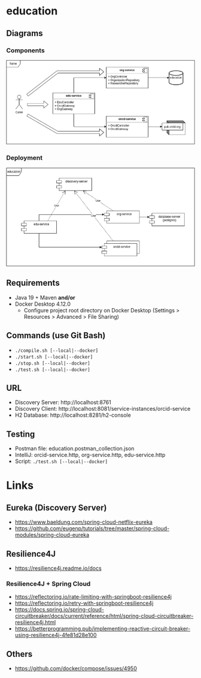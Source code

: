 # education

## Diagrams

### Components

![Component Diagram](education-component.drawio.png)

### Deployment

![Deployment Diagram](education-deployment.drawio.png)

## Requirements
* Java 19 + Maven **and/or**
* Docker Desktop 4.12.0
  * Configure project root directory on Docker Desktop (Settings > Resources > Advanced > File Sharing)

## Commands (use Git Bash)
* `./compile.sh [--local|--docker]`
* `./start.sh [--local|--docker]`
* `./stop.sh [--local|--docker]`
* `./test.sh [--local|--docker]`

## URL
* Discovery Server: http://localhost:8761
* Discovery Client: http://localhost:8081/service-instances/orcid-service
* H2 Database: http://localhost:8281/h2-console

## Testing
* Postman file: education.postman_collection.json
* IntelliJ: orcid-service.http, org-service.http, edu-service.http
* Script: `./test.sh [--local|--docker]`



# Links

## Eureka (Discovery Server)
* https://www.baeldung.com/spring-cloud-netflix-eureka
* https://github.com/eugenp/tutorials/tree/master/spring-cloud-modules/spring-cloud-eureka

## Resilience4J
* https://resilience4j.readme.io/docs

### Resilience4J + Spring Cloud
* https://reflectoring.io/rate-limiting-with-springboot-resilience4j
* https://reflectoring.io/retry-with-springboot-resilience4j
* https://docs.spring.io/spring-cloud-circuitbreaker/docs/current/reference/html/spring-cloud-circuitbreaker-resilience4j.html
* https://betterprogramming.pub/implementing-reactive-circuit-breaker-using-resilience4j-4fe81d28e100

## Others
* https://github.com/docker/compose/issues/4950






